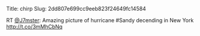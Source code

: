 Title: chirp
Slug: 2dd807e699cc9eeb823f24649fc14584

RT <a href="http://twitter.com/J7mster">@J7mster</a>: Amazing picture of hurricane #Sandy decending in New York <a href="http://t.co/3mMhCbNq">http://t.co/3mMhCbNq</a>
